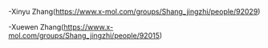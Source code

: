 -Xinyu Zhang(https://www.x-mol.com/groups/Shang_jingzhi/people/92029)

-Xuewen Zhang(https://www.x-mol.com/groups/Shang_jingzhi/people/92015)
